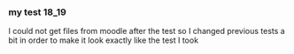 ### my test 18_19

I could not get files from moodle after the test so I changed 
previous tests a bit in order to make it look exactly like the test I took